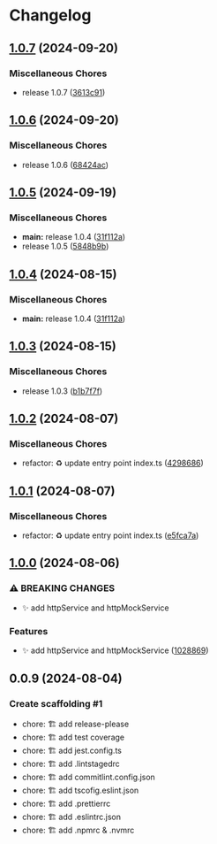 # Changelog

## [1.0.7](https://github.com/DelgadoTrueba/http/compare/v1.0.6...v1.0.7) (2024-09-20)


### Miscellaneous Chores

* release 1.0.7 ([3613c91](https://github.com/DelgadoTrueba/http/commit/3613c918fb643a4b20f1bbf2e4144b679db2bd2c))

## [1.0.6](https://github.com/DelgadoTrueba/http/compare/v1.0.5...v1.0.6) (2024-09-20)


### Miscellaneous Chores

* release 1.0.6 ([68424ac](https://github.com/DelgadoTrueba/http/commit/68424ac0b838e5792595af8829dced542271c721))

## [1.0.5](https://github.com/DelgadoTrueba/http/compare/v1.0.3...v1.0.5) (2024-09-19)


### Miscellaneous Chores

* **main:** release 1.0.4 ([31f112a](https://github.com/DelgadoTrueba/http/commit/31f112a94ed9071cee5237a87f60d0be1e8d12fd))
* release 1.0.5 ([5848b9b](https://github.com/DelgadoTrueba/http/commit/5848b9bc77b0d652eba89b01915d6e5f139e74bc))

## [1.0.4](https://github.com/DelgadoTrueba/http/compare/v1.0.3...v1.0.4) (2024-08-15)


### Miscellaneous Chores

* **main:** release 1.0.4 ([31f112a](https://github.com/DelgadoTrueba/http/commit/31f112a94ed9071cee5237a87f60d0be1e8d12fd))

## [1.0.3](https://github.com/DelgadoTrueba/http/compare/v1.0.2...v1.0.3) (2024-08-15)


### Miscellaneous Chores

* release 1.0.3 ([b1b7f7f](https://github.com/DelgadoTrueba/http/commit/b1b7f7f2bae0097fcc1c01d7652fd7b5e7fa6ff2))

## [1.0.2](https://github.com/DelgadoTrueba/http/compare/v1.0.1...v1.0.2) (2024-08-07)

### Miscellaneous Chores

- refactor: :recycle: update entry point index.ts ([4298686](https://github.com/DelgadoTrueba/http/commit/42986860be79f5ab19ed0ce966578ab85af11850))

## [1.0.1](https://github.com/DelgadoTrueba/http/compare/v1.0.0...v1.0.1) (2024-08-07)

### Miscellaneous Chores

- refactor: :recycle: update entry point index.ts ([e5fca7a](https://github.com/DelgadoTrueba/http/commit/e5fca7a0d4f74d669ff46142cf442a22968d680d))

## [1.0.0](https://github.com/DelgadoTrueba/http/compare/v0.0.9...v1.0.0) (2024-08-06)

### ⚠ BREAKING CHANGES

- :sparkles: add httpService and httpMockService

### Features

- :sparkles: add httpService and httpMockService ([1028869](https://github.com/DelgadoTrueba/http/commit/10288691160ce2186f3e9c20590c7aabd33c2052))

## 0.0.9 (2024-08-04)

### Create scaffolding #1

- chore: 🏗️ add release-please
- chore: 🏗️ add test coverage
- chore: 🏗️ add jest.config.ts
- chore: 🏗️ add .lintstagedrc
- chore: 🏗️ add commitlint.config.json
- chore: 🏗️ add tscofig.eslint.json
- chore: 🏗️ add .prettierrc
- chore: 🏗️ add .eslintrc.json
- chore: 🏗️ add .npmrc & .nvmrc
